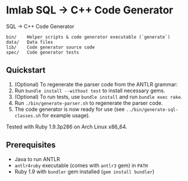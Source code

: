 # Imlab SQL -> C++ Code Generator

SQL -> C++ Code Generator

    bin/    Helper scripts & code generator executable (`generate`)
    data/   Data files
    lib/    Code generator source code
    spec/   Code generator tests

## Quickstart

 1. (Optional) To regenerate the parser code from the ANTLR grammar:
   1. Run `bundle install --without test` to install necessary gems.
   2. (Optional) To run tests, use `bundle install` and run `bundle exec rake`.
   3. Run `./bin/generate-parser.sh` to regenerate the parser code.
 2. The code generator is now ready for use (see `../bin/generate-sql-classes.sh` for example usage).

Tested with Ruby 1.9.3p286 on Arch Linux x86_64.

## Prerequisites

 * Java to run ANTLR
 * `antlr4ruby` executable (comes with `antlr3` gem) in `PATH`
 * Ruby 1.9 with `bundler` gem installed (`gem install bundler`)

